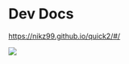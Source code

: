 # Dev Docs

https://nikz99.github.io/quick2/#/

![](https://mermaid.ink/img/eyJjb2RlIjoiZ3JhcGggVERcblx0T3BlbkFib3ZlTGlua1tPcGVuIGxpdmUgZWRpdG9yIGxpbmsgYWJvdmVdIC0tPiBMaXZlRWRpdG9yW0VkaXQgZGlhZ3JhbSBpbiBsaXZlIGVkaXRvcl1cblx0TGl2ZUVkaXRvciAtLT4gQ29weUNvZGVbQ29weSB0aGUgbWVybWFpZCBncmFwaCBjb2RlXVxuXHRDb3B5Q29kZSAtLT4gVXBkYXRlU3JjW1VwZGF0ZSBzcmMvZ3JhcGguanNdXG5cdFVwZGF0ZVNyYyAtLT4gUHVibGlzaFtDb21taXQgY29kZSBhbmQgcmFpc2UgUFJdXG5cdCIsIm1lcm1haWQiOnsidGhlbWUiOiJkZWZhdWx0Iiwic3RhcnRPbkxvYWQiOnRydWUsInNlY3VyaXR5TGV2ZWwiOiJsb29zZSJ9LCJ1cGRhdGVFZGl0b3IiOmZhbHNlfQ)
 
